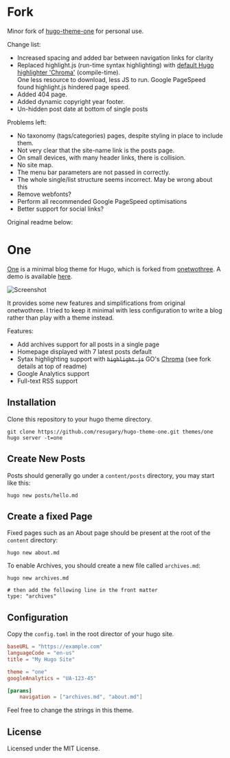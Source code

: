 Fork
===========

Minor fork of [hugo-theme-one](https://github.com/resugary/hugo-theme-one) for personal use.

Change list:
* Increased spacing and added bar between navigation links for clarity
* Replaced highlight.js (run-time syntax highlighting) with [default Hugo highlighter 'Chroma'](https://gohugo.io/content-management/syntax-highlighting/) (compile-time).  
  One less resource to download, less JS to run. Google PageSpeed found highlight.js hindered page speed.
* Added 404 page.
* Added dynamic copyright year footer.
* Un-hidden post date at bottom of single posts

Problems left:
* No taxonomy (tags/categories) pages, despite styling in place to include them.
* Not very clear that the site-name link is the posts page.
* On small devices, with many header links, there is collision.
* No site map.
* The menu bar parameters are not passed in correctly.
* The whole single/list structure seems incorrect. May be wrong about this
* Remove webfonts?
* Perform all recommended Google PageSpeed optimisations
* Better support for social links?

Original readme below:


One
===========

[One](https://github.com/resugary/hugo-theme-one) is a minimal blog theme for Hugo, which is forked from [onetwothree](https://github.com/schollz/onetwothree). A demo is available [here](https://resugary.github.io/hugo-theme-one).

![Screenshot](https://github.com/resugary/hugo-theme-one/blob/master/images/screenshot.png)

It provides some new features and simplifications from original onetwothree. I tried to keep it minimal with less configuration to write a blog rather than play with a theme instead.

Features:  
- Add archives support for all posts in a single page  
- Homepage displayed with 7 latest posts default  
- Sytax highlighting support with ~~`highlight.js`~~ GO's [Chroma](https://github.com/alecthomas/chroma) (see fork details at top of readme)
- Google Analytics support  
- Full-text RSS support

## Installation

Clone this repository to your hugo theme directory.

```
git clone https://github.com/resugary/hugo-theme-one.git themes/one
hugo server -t=one
```

## Create New Posts

Posts should generally go under a `content/posts` directory, you may start like this:

```
hugo new posts/hello.md
```

## Create a fixed Page

Fixed pages such as an About page should be present at the root of the `content` directory:

```
hugo new about.md
```

To enable Archives, you should create a new file called `archives.md`:

```
hugo new archives.md

# then add the following line in the front matter
type: "archives"
```

## Configuration

Copy the `config.toml` in the root director of your hugo site. 

```toml
baseURL = "https://example.com"
languageCode = "en-us"
title = "My Hugo Site"

theme = "one"
googleAnalytics = "UA-123-45"

[params]
    navigation = ["archives.md", "about.md"]

```

Feel free to change the strings in this theme.

## License

Licensed under the MIT License.
